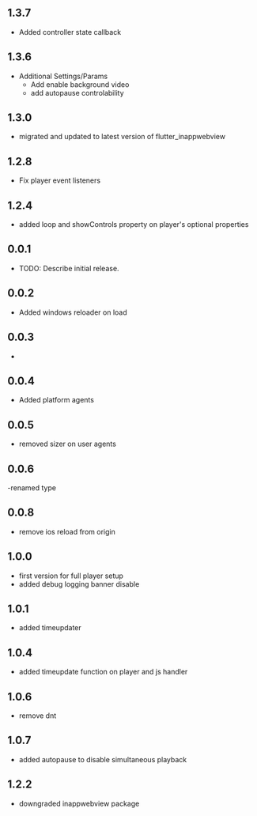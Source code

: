 ## 1.3.7
* Added controller state callback

## 1.3.6
* Additional Settings/Params
    - Add enable background video
    - add autopause controlability

## 1.3.0
* migrated and updated to latest version of flutter_inappwebview

## 1.2.8
* Fix player event listeners

## 1.2.4
* added loop and showControls property on player's optional properties


## 0.0.1

* TODO: Describe initial release.


## 0.0.2
- Added windows reloader on load

## 0.0.3
-
## 0.0.4
- Added platform agents


## 0.0.5
- removed sizer on user agents


## 0.0.6
-renamed type

## 0.0.8
- remove ios reload from origin

## 1.0.0
- first version for full player setup
- added debug logging banner disable

## 1.0.1
- added timeupdater

## 1.0.4
- added timeupdate function on player and js handler

## 1.0.6
- remove dnt

## 1.0.7
- added autopause to disable simultaneous playback

## 1.2.2
- downgraded inappwebview package